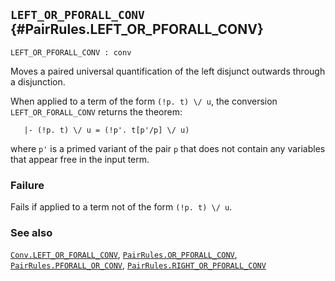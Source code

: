 ## `LEFT_OR_PFORALL_CONV` {#PairRules.LEFT_OR_PFORALL_CONV}


```
LEFT_OR_PFORALL_CONV : conv
```



Moves a paired universal quantification of the left disjunct outwards through
a disjunction.


When applied to a term of the form `(!p. t) \/ u`, the conversion
`LEFT_OR_FORALL_CONV` returns the theorem:
    
       |- (!p. t) \/ u = (!p'. t[p'/p] \/ u)
    
where `p'` is a primed variant of the pair `p` that does not
contain any variables that appear free in the input term.

### Failure

Fails if applied to a term not of the form `(!p. t) \/ u`.

### See also

[`Conv.LEFT_OR_FORALL_CONV`](#Conv.LEFT_OR_FORALL_CONV), [`PairRules.OR_PFORALL_CONV`](#PairRules.OR_PFORALL_CONV), [`PairRules.PFORALL_OR_CONV`](#PairRules.PFORALL_OR_CONV), [`PairRules.RIGHT_OR_PFORALL_CONV`](#PairRules.RIGHT_OR_PFORALL_CONV)

